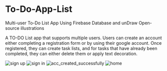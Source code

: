 # To-Do-App-List
Multi-user To-Do List App Using Firebase Database and unDraw Open-source illustrations

A TO-DO List app that supports multiple users. Users can create an account either completing a registration form or by using their google account. Once registered, they can create task lists, and for tasks that have already been completed, they can either delete them or apply text decoration.


![sign up](https://github.com/user-attachments/assets/a1e5fa3b-d3ca-4235-963b-1712425ffbd1)
![sign in](https://github.com/user-attachments/assets/0ce754af-96d6-4145-8c57-226df6257472)
![acc_created_successfully](https://github.com/user-attachments/assets/986805f3-52ab-4e39-93c1-d57c3d679e1d)
![home](https://github.com/user-attachments/assets/b57ced1e-8175-4fab-83fc-6c05c2b75f32)
